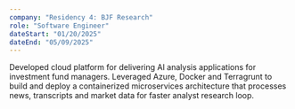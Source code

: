 ```yaml
---
company: "Residency 4: BJF Research"
role: "Software Engineer"
dateStart: "01/20/2025"
dateEnd: "05/09/2025"
---
```


Developed cloud platform for delivering AI analysis applications for investment fund managers. Leveraged Azure, Docker and Terragrunt to build and deploy a containerized microservices architecture that processes news, transcripts and market data for faster analyst research loop.
